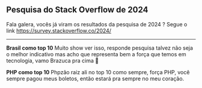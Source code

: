 ## Pesquisa do Stack Overflow de 2024

Fala galera, vocês já viram os resultados da pesquisa de 2024 ? Segue o link https://survey.stackoverflow.co/2024/

---

**Brasil como top 10**
Muito show ver isso, responde pesquisa talvez não seja o melhor indicativo mas acho que representa bem a força que temos em tecnologia, vamo Brazuca pra cima 👊


**PHP como top 10**
Phpzão raiz ali no top 10 como sempre, força PHP, você sempre pagou meus boletos, então estará pra sempre no meu coração.
